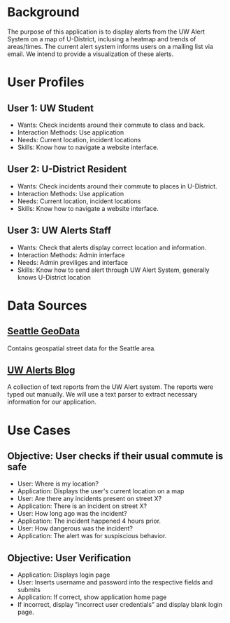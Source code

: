 # Background
The purpose of this application is to display alerts from the UW Alert System on a map of U-District, inclusing a heatmap and trends of areas/times.
The current alert system informs users on a mailing list via email. We intend to provide a visualization of these alerts.

# User Profiles
## User 1: UW Student
- Wants: Check incidents around their commute to class and back.
- Interaction Methods: Use application
- Needs: Current location, incident locations
- Skills: Know how to navigate a website interface.

## User 2: U-District Resident
- Wants: Check incidents around their commute to places in U-District.
- Interaction Methods: Use application
- Needs: Current location, incident locations
- Skills: Know how to navigate a website interface.

## User 3: UW Alerts Staff
- Wants: Check that alerts display correct location and information.
- Interaction Methods: Admin interface
- Needs: Admin previliges and interface
- Skills: Know how to send alert through UW Alert System, generally knows U-District location

# Data Sources
## [Seattle GeoData](https://data-seattlecitygis.opendata.arcgis.com/datasets/SeattleCityGIS::seattle-streets-3/explore?location=47.609360%2C-122.325916%2C14.88)
Contains geospatial street data for the Seattle area.

## [UW Alerts Blog](https://emergency.uw.edu/?_gl=1*ztz313*_ga*MzIwNzY5MTg2LjE2NjU4NzU5NjU.*_ga_3T65WK0BM8*MTY3NjMyNTM5Ny4yMS4wLjE2NzYzMjU0MDEuMC4wLjA)
A collection of text reports from the UW Alert system. The reports were typed out manually. We will use a text parser to extract necessary information for our application.

# Use Cases
## Objective: User checks if their usual commute is safe
- User: Where is my location?
- Application: Displays the user's current location on a map
- User: Are there any incidents present on street X?
- Application: There is an incident on street X?
- User: How long ago was the incident?
- Application: The incident happened 4 hours prior.
- User: How dangerous was the incident?
- Application: The alert was for suspiscious behavior.

## Objective: User Verification
- Application: Displays login page
- User: Inserts username and password into the respective fields and submits
- Application: If correct, show application home page
- If incorrect, display "incorrect user credentials" and display blank login page.
